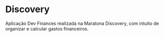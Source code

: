 # Discovery
Aplicação Dev Finances realizada na Maratona Discovery, com intuito de organizar e calcular gastos financeiros.
